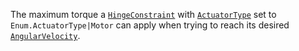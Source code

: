 The maximum torque a [`HingeConstraint`](https://create.roblox.com/docs/reference/engine/classes/HingeConstraint) with
[`ActuatorType`](https://create.roblox.com/docs/reference/engine/classes/HingeConstraint#ActuatorType) set to
`Enum.ActuatorType|Motor` can apply when trying to reach its desired
[`AngularVelocity`](https://create.roblox.com/docs/reference/engine/classes/HingeConstraint#AngularVelocity).